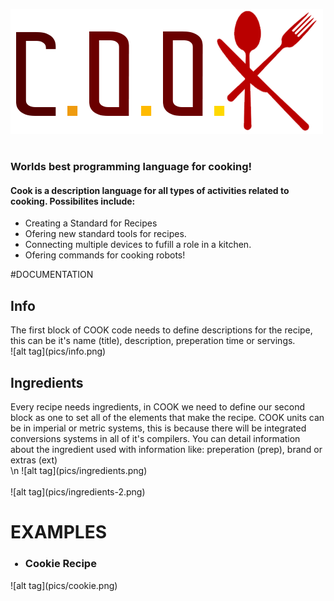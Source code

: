 ![alt tag](pics/cook-color.png)
<h1> </h1>
<h3>Worlds best programming language for cooking!</h3>

<h4>Cook is a description language for all types of activities related to cooking. Possibilites include:</h4>

<ul>
    <li>Creating a Standard for Recipes</li>
    <li>Ofering new standard tools for recipes.</li>
    <li>Connecting multiple devices to fufill a role in a kitchen.</li>
    <li>Ofering commands for cooking robots!</li>
</ul>

#DOCUMENTATION
<h2>Info</h2>
The first block of COOK code needs to define descriptions for the recipe, this can be it's name (title), description, preperation time or servings.
<br>
![alt tag](pics/info.png)
    
<h2>Ingredients</h2>
Every recipe needs ingredients, in COOK we need to define our second block as one to set all of the elements that make the recipe.
COOK units can be in imperial or metric systems, this is because there will be integrated conversions systems in all of it's compilers.
You can detail information about the ingredient used with information like: preperation (prep), brand or extras (ext)
<br>
\n
![alt tag](pics/ingredients.png)
<br>
<br>
![alt tag](pics/ingredients-2.png)

# EXAMPLES
<ul>
    <h3><li>Cookie Recipe</li></h3>
</ul>
![alt tag](pics/cookie.png)